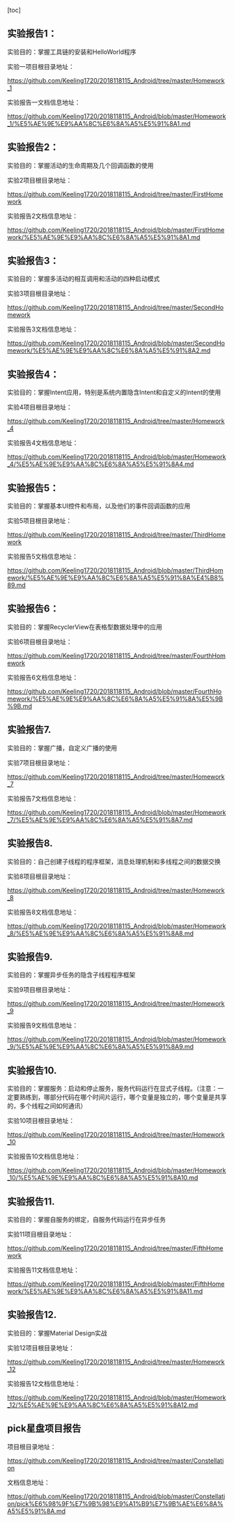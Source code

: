 [toc]

## 实验报告1：

实验目的：掌握工具链的安装和HelloWorld程序

实验一项目根目录地址：

https://github.com/Keeling1720/2018118115_Android/tree/master/Homework_1

实验报告一文档信息地址：

https://github.com/Keeling1720/2018118115_Android/blob/master/Homework_1/%E5%AE%9E%E9%AA%8C%E6%8A%A5%E5%91%8A1.md



## 实验报告2：

实验目的：掌握活动的生命周期及几个回调函数的使用

实验2项目根目录地址：

https://github.com/Keeling1720/2018118115_Android/tree/master/FirstHomework

实验报告2文档信息地址：

https://github.com/Keeling1720/2018118115_Android/blob/master/FirstHomework/%E5%AE%9E%E9%AA%8C%E6%8A%A5%E5%91%8A1.md



## 实验报告3：

实验目的：掌握多活动的相互调用和活动的四种启动模式

实验3项目根目录地址：

https://github.com/Keeling1720/2018118115_Android/tree/master/SecondHomework

实验报告3文档信息地址：

https://github.com/Keeling1720/2018118115_Android/blob/master/SecondHomework/%E5%AE%9E%E9%AA%8C%E6%8A%A5%E5%91%8A2.md



## 实验报告4：

实验目的：掌握Intent应用，特别是系统内置隐含Intent和自定义的Intent的使用

实验4项目根目录地址：

https://github.com/Keeling1720/2018118115_Android/tree/master/Homework_4

实验报告4文档信息地址：

https://github.com/Keeling1720/2018118115_Android/blob/master/Homework_4/%E5%AE%9E%E9%AA%8C%E6%8A%A5%E5%91%8A4.md



## 实验报告5：

实验目的：掌握基本UI控件和布局，以及他们的事件回调函数的应用

实验5项目根目录地址：

https://github.com/Keeling1720/2018118115_Android/tree/master/ThirdHomework

实验报告5文档信息地址：

https://github.com/Keeling1720/2018118115_Android/blob/master/ThirdHomework/%E5%AE%9E%E9%AA%8C%E6%8A%A5%E5%91%8A%E4%B8%89.md



## 实验报告6：

实验目的：掌握RecyclerView在表格型数据处理中的应用

实验6项目根目录地址：

https://github.com/Keeling1720/2018118115_Android/tree/master/FourthHomework

实验报告6文档信息地址：

https://github.com/Keeling1720/2018118115_Android/blob/master/FourthHomework/%E5%AE%9E%E9%AA%8C%E6%8A%A5%E5%91%8A%E5%9B%9B.md



## 实验报告7.

实验目的：掌握广播，自定义广播的使用

实验7项目根目录地址：

https://github.com/Keeling1720/2018118115_Android/tree/master/Homework_7

实验报告7文档信息地址：

https://github.com/Keeling1720/2018118115_Android/blob/master/Homework_7/%E5%AE%9E%E9%AA%8C%E6%8A%A5%E5%91%8A7.md



## 实验报告8.

实验目的：自己创建子线程的程序框架，消息处理机制和多线程之间的数据交换

实验8项目根目录地址：

https://github.com/Keeling1720/2018118115_Android/tree/master/Homework_8

实验报告8文档信息地址：

https://github.com/Keeling1720/2018118115_Android/blob/master/Homework_8/%E5%AE%9E%E9%AA%8C%E6%8A%A5%E5%91%8A8.md



## 实验报告9.

实验目的：掌握异步任务的隐含子线程程序框架

实验9项目根目录地址：

https://github.com/Keeling1720/2018118115_Android/tree/master/Homework_9

实验报告9文档信息地址：

https://github.com/Keeling1720/2018118115_Android/blob/master/Homework_9/%E5%AE%9E%E9%AA%8C%E6%8A%A5%E5%91%8A9.md

## 实验报告10.

实验目的：掌握服务：启动和停止服务，服务代码运行在显式子线程。（注意：一定要熟练到，哪部分代码在哪个时间片运行，哪个变量是独立的，哪个变量是共享的，多个线程之间如何通讯）

实验10项目根目录地址：

https://github.com/Keeling1720/2018118115_Android/tree/master/Homework_10

实验报告10文档信息地址：

https://github.com/Keeling1720/2018118115_Android/blob/master/Homework_10/%E5%AE%9E%E9%AA%8C%E6%8A%A5%E5%91%8A10.md

## 实验报告11.

实验目的：掌握自服务的绑定，自服务代码运行在异步任务

实验11项目根目录地址：

https://github.com/Keeling1720/2018118115_Android/tree/master/FifthHomework

实验报告11文档信息地址：

https://github.com/Keeling1720/2018118115_Android/blob/master/FifthHomework/%E5%AE%9E%E9%AA%8C%E6%8A%A5%E5%91%8A11.md

## 实验报告12.

实验目的：掌握Material Design实战

实验12项目根目录地址：

https://github.com/Keeling1720/2018118115_Android/tree/master/Homework_12

实验报告12文档信息地址：

https://github.com/Keeling1720/2018118115_Android/blob/master/Homework_12/%E5%AE%9E%E9%AA%8C%E6%8A%A5%E5%91%8A12.md

## pick星盘项目报告

项目根目录地址：

https://github.com/Keeling1720/2018118115_Android/tree/master/Constellation

文档信息地址：

https://github.com/Keeling1720/2018118115_Android/blob/master/Constellation/pick%E6%98%9F%E7%9B%98%E9%A1%B9%E7%9B%AE%E6%8A%A5%E5%91%8A.md